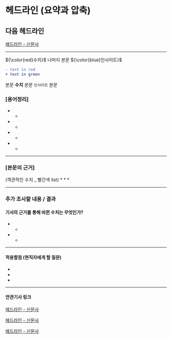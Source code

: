 # 헤드라인 (요약과 압축)
## 다음 헤드라인
[헤드라인 - 신문사](http://주소 "기사링크")

---

${\color{red}수치}$ 나머지 본문 ${\color{blue}인사이트}$

```diff
- text in red
+ text in green
```

본문 **수치** 본문 `인사이트` 본문 

### [용어정리]
* 
    * 
* 
    * 
* 
    * 
* 
    * 

---

### [본문의 근거] 
(객관적인 수치 _ 빨간색 list)
* 
* 
* 

---

### 추가 조사할 내용 / 결과 
#### 기사의 근거를 통해 바뀐 수치는 무엇인가?
* 
    * 
* 
    * 

---

#### 적용할점 (현직자에게 할 질문)
* 
* 
* 
--- 
#### 연관기사 링크

[헤드라인 - 신문사](http://주소)

[헤드라인 - 신문사](http://주소)

[헤드라인 - 신문사](http://주소)
